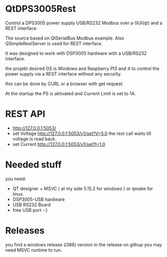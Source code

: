 # QtDPS3005Rest
Control a DPS3005 power supply USB/RS232 Modbus over a GUI(qt) and a REST interface 

The source based on QtSerialBus Modbus example.
Also QSimpleRestServer is used for REST interface.

It was designed to work with DSP3005 hardware with a USB/RS232 interface.

the projekt desired OS is Windows and Raspberry PI3 and 4 
to control the power supply via a REST interface without any security.

this can be done by CURL or a browser with get request.

At the startup the PS is aktivated and Current Limit is set to 1A.

REST API
========

- http://127.0.0.1:5053/
- set Voltage http://127.0.0.1:5053/v1/set?V=5.0
  the rest call waits till voltage is read back.
- set Current http://127.0.0.1:5053/v1/set?I=1.0


Needed stuff
============
you need:

- QT designer + MSVC ( at my side 5.15.2 for windows ) or qmake for linux.
- DSP3005-USB hardware
- USB RS232 Board
- free USB port -:) 


Releases
========
you find a windows release (i386) version in the release on githup you may need MSVC runtime to run.
